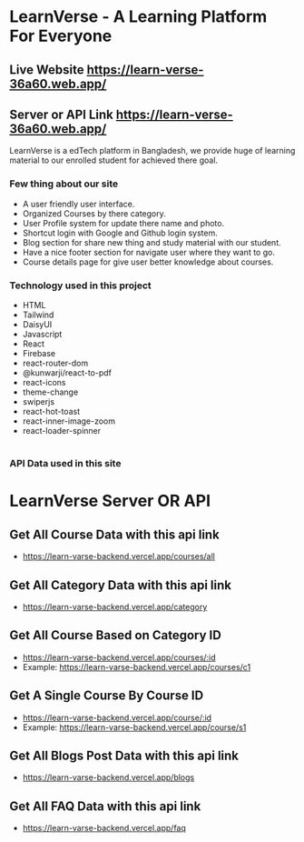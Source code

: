 # LearnVerse - A Learning Platform For Everyone

## Live Website https://learn-verse-36a60.web.app/
## Server or API Link https://learn-verse-36a60.web.app/

LearnVerse is a edTech platform in Bangladesh, we provide huge of learning material to our enrolled student for achieved there goal.

### Few thing about our site
- A user friendly user interface.
- Organized Courses by there category.
- User Profile system for update there name and photo.
- Shortcut login with Google and Github login system.
- Blog section for share new thing and study material with our student.
- Have a nice footer section for navigate user where they want to go.
- Course details page for give user better knowledge about courses.

### Technology used in this project
- HTML
- Tailwind
- DaisyUI
- Javascript
- React
- Firebase
- react-router-dom
- @kunwarji/react-to-pdf
- react-icons
- theme-change
- swiperjs
- react-hot-toast
- react-inner-image-zoom
- react-loader-spinner

#

### API Data used in this site
# LearnVerse Server OR API

## Get All Course Data with this api link
- https://learn-varse-backend.vercel.app/courses/all

## Get All Category Data with this api link
- https://learn-varse-backend.vercel.app/category

## Get All Course Based on Category ID
- https://learn-varse-backend.vercel.app/courses/:id
- Example: https://learn-varse-backend.vercel.app/courses/c1

## Get A Single Course By Course ID
- https://learn-varse-backend.vercel.app/course/:id
- Example: https://learn-varse-backend.vercel.app/course/s1

## Get All Blogs Post Data with this api link
- https://learn-varse-backend.vercel.app/blogs

## Get All FAQ Data with this api link
- https://learn-varse-backend.vercel.app/faq
